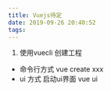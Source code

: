 ```yaml
---
title: Vuejs待定
date: 2019-09-26 20:40:52
tags:
---
```


1. 使用vuecli 创建工程
- 命令行方式
vue create xxx
- ui 方式
启动ui界面 vue ui


